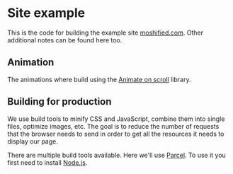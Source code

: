 # Site example

This is the code for building the example site [moshified.com](https://www.moshified.com/). Other additional notes can be found here too.

## Animation

The animations where build using the [Animate on scroll](https://michalsnik.github.io/aos/) library.

## Building for production

We use build tools to minify CSS and JavaScript, combine them into single files, optimize images, etc. The goal is to reduce the number of requests that the browser needs to send in order to get all the resources it needs to display our page.

There are multiple build tools available. Here we'll use [Parcel](https://parceljs.org/). To use it you first need to install [Node.js](https://nodejs.org/en/).
